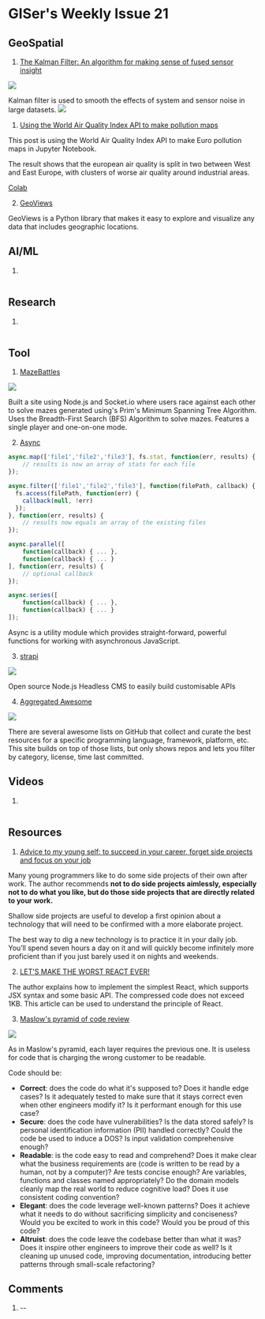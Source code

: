 # GISer's Weekly Issue 21

## GeoSpatial

1. [The Kalman Filter: An algorithm for making sense of fused sensor insight](https://towardsdatascience.com/kalman-filter-an-algorithm-for-making-sense-from-the-insights-of-various-sensors-fused-together-ddf67597f35e)

![](https://miro.medium.com/max/500/1*hvrqvbs-otMC3C1XYwDJ-A.gif)

Kalman filter is used to smooth the effects of system and sensor noise in large datasets.
![](https://raw.githubusercontent.com/piercus/kalman-filter/HEAD/demo/demo.gif)

1. [Using the World Air Quality Index API to make pollution maps](https://flothesof.github.io/world-air-quality-pollution-maps.html)

This post is using the World Air Quality Index API to make Euro pollution maps in Jupyter Notebook.

The result shows that the european air quality is split in two between West and East Europe, with clusters of worse air quality around industrial areas.

[Colab](https://colab.research.google.com/drive/1kulrYyCBSSizlOjanwGvrwB2EXOsR01k#scrollTo=GiCNoqwiYWn1)

2. [GeoViews](https://github.com/holoviz/geoviews)

GeoViews is a Python library that makes it easy to explore and visualize any data that includes geographic locations.

## AI/ML

1. []()

![]()

## Research

1. []()

![]()

## Tool

1. [MazeBattles]()

![](https://github.com/HenryDavidZhu/MazeBattles.com/raw/master/public/img/screenshot.png)

Built a site using Node.js and Socket.io where users race against each other to solve mazes generated using's Prim's Minimum Spanning Tree Algorithm. Uses the Breadth-First Search (BFS) Algorithm to solve mazes. Features a single player and one-on-one mode.

2. [Async](https://github.com/caolan/async)

```js
async.map(['file1','file2','file3'], fs.stat, function(err, results) {
    // results is now an array of stats for each file
});

async.filter(['file1','file2','file3'], function(filePath, callback) {
  fs.access(filePath, function(err) {
    callback(null, !err)
  });
}, function(err, results) {
    // results now equals an array of the existing files
});

async.parallel([
    function(callback) { ... },
    function(callback) { ... }
], function(err, results) {
    // optional callback
});

async.series([
    function(callback) { ... },
    function(callback) { ... }
]);
```

Async is a utility module which provides straight-forward, powerful functions for working with asynchronous JavaScript.

3. [strapi](https://github.com/strapi/strapi)

![](https://raw.githubusercontent.com/strapi/strapi/master/public/assets/administration_panel.png)

Open source Node.js Headless CMS to easily build customisable APIs

4. [Aggregated Awesome](https://aggregatedawesome.com/)

![](https://camo.githubusercontent.com/aedd8a1e2694695818fd04ff77a2a712a2843dcb/68747470733a2f2f7777772e77616e67626173652e636f6d2f626c6f67696d672f61737365742f3230323030392f6267323032303039313730322e6a7067)

There are several awesome lists on GitHub that collect and curate the best resources for a specific programming language, framework, platform, etc. This site builds on top of those lists, but only shows repos and lets you filter by category, license, time last committed.

## Videos

1. []()

![]()

## Resources

1. [Advice to my young self: to succeed in your career, forget side projects and focus on your job](https://manuel.darcemont.fr/posts/focus-on-jour-job/)

Many young programmers like to do some side projects of their own after work. The author recommends **not to do side projects aimlessly, especially not to do what you like, but do those side projects that are directly related to your work.**

Shallow side projects are useful to develop a first opinion about a technology that will need to be confirmed with a more elaborate project.

The best way to dig a new technology is to practice it in your daily job. You’ll spend seven hours a day on it and will quickly become infinitely more proficient than if you just barely used it on nights and weekends.

2. [LET'S MAKE THE WORST REACT EVER!](https://zserge.com/posts/worst-react-ever)

The author explains how to implement the simplest React, which supports JSX syntax and some basic API. The compressed code does not exceed 1KB. This article can be used to understand the principle of React.

3. [Maslow's pyramid of code review](http://www.dein.fr/2015-02-18-maslows-pyramid-of-code-review.html)

![](https://36.media.tumblr.com/72e7200921159a4374b7fc163fe0f6f2/tumblr_njwlh7rZui1qgj0nao1_400.png)

As in Maslow's pyramid, each layer requires the previous one. It is useless for code that is charging the wrong customer to be readable.

Code should be:

- **Correct**: does the code do what it's supposed to? Does it handle edge cases? Is it adequately tested to make sure that it stays correct even when other engineers modify it? Is it performant enough for this use case?
- **Secure**: does the code have vulnerabilities? Is the data stored safely? Is personal identification information (PII) handled correctly? Could the code be used to induce a DOS? Is input validation comprehensive enough?
- **Readable**: is the code easy to read and comprehend? Does it make clear what the business requirements are (code is written to be read by a human, not by a computer)? Are tests concise enough? Are variables, functions and classes named appropriately? Do the domain models cleanly map the real world to reduce cognitive load? Does it use consistent coding convention?
- **Elegant**: does the code leverage well-known patterns? Does it achieve what it needs to do without sacrificing simplicity and conciseness? Would you be excited to work in this code? Would you be proud of this code?
- **Altruist**: does the code leave the codebase better than what it was? Does it inspire other engineers to improve their code as well? Is it cleaning up unused code, improving documentation, introducing better patterns through small-scale refactoring?

## Comments

1.  --[]()
